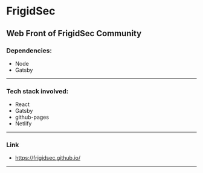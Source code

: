# FrigidSec

## Web Front of FrigidSec Community

### Dependencies: 

* Node
* Gatsby

---

### Tech stack involved:

* React
* Gatsby
* github-pages
* Netlify

--- 

### Link

* https://frigidsec.github.io/

---
